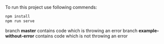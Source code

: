 To run this project use following commends:
```bash
npm install
npm run serve
```

branch **master** contains code which is throwing an error
branch **example-without-error** contains code which is not throwing an error

